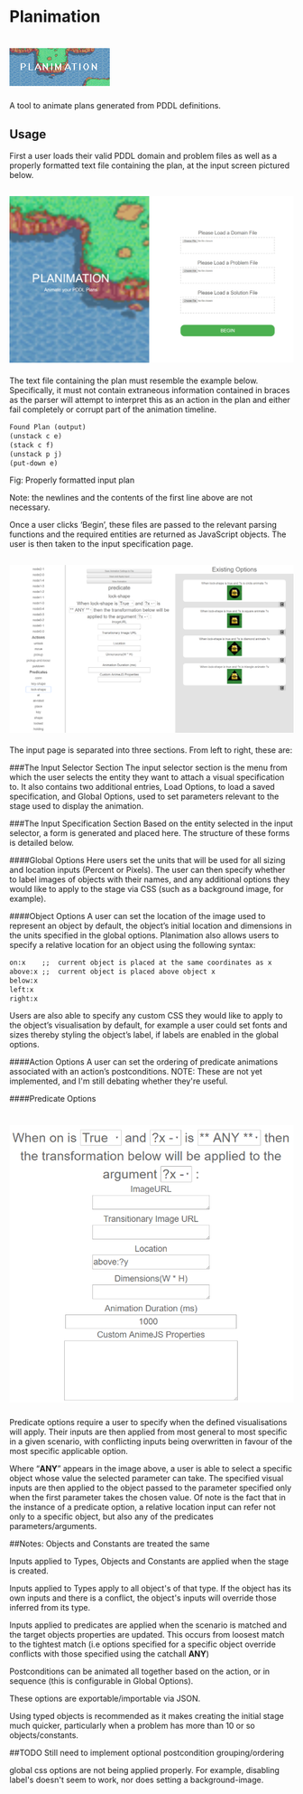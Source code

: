 # Planimation
# ![Planimation](images/logo.gif)

A tool to animate plans generated from PDDL definitions.

## Usage

First a user loads their valid PDDL domain and problem files as well as a properly formatted text file containing the plan, at the input screen pictured below.

## ![LandingPage](images/landingpage.jpg)

The text file containing the plan must resemble the example below. Specifically, it must not contain extraneous information contained in braces as the parser will attempt to interpret this as an action in the plan and either fail completely or corrupt part of the animation timeline.

```
Found Plan (output)
(unstack c e)
(stack c f)
(unstack p j)
(put-down e)
```
Fig: Properly formatted input plan

Note: the newlines and the contents of the first line above are not necessary.

Once a user clicks ‘Begin’, these files are passed to the relevant parsing functions and the required entities are returned as JavaScript objects. The user is then taken to the input specification page.

## ![InputPage](images/inputpage.png)

The input page is separated into three sections. From left to right, these are:

###The Input Selector Section
The input selector section is the menu from which the user selects the entity they want to attach a visual specification to. It also contains two additional entries, Load Options, to load a saved specification, and Global Options, used to set parameters relevant to the stage used to display the animation.

###The Input Specification Section
Based on the entity selected in the input selector, a form is generated and placed here. The structure of these forms is detailed below.

####Global Options
Here users set the units that will be used for all sizing and location inputs (Percent or Pixels). The user can then specify whether to label images of objects with their names, and any additional options they would like to apply to the stage via CSS (such as a background image, for example).

####Object Options
A user can set the location of the image used to represent an object by default, the object’s initial location and dimensions in the units specified in the global options. Planimation also allows users to specify a relative location for an object using the following syntax:

```
on:x    ;;  current object is placed at the same coordinates as x
above:x ;;  current object is placed above object x
below:x
left:x
right:x

```

Users are also able to specify any custom CSS they would like to apply to the object’s visualisation by default, for example a user could set fonts and sizes thereby styling the object’s label, if labels are enabled in the global options.

####Action Options
A user can set the ordering of predicate animations associated with an action’s postconditions. NOTE: These are not yet implemented, and I'm still debating whether they're useful.

####Predicate Options

# ![PredicatePage](images/predicatepage.png)

Predicate options require a user to specify when the defined visualisations will apply. Their inputs are then applied from most general to most specific in a given scenario, with conflicting inputs being overwritten in favour of the most specific applicable option.

Where “**ANY**” appears in the image above, a user is able to select a specific object whose value the selected parameter can take. The specified visual inputs are then applied to the object passed to the parameter specified only when the first parameter takes the chosen value. Of note is the fact that in the instance of a predicate option, a relative location input can refer not only to a specific object, but also any of the predicates parameters/arguments.  

##Notes:
Objects and Constants are treated the same

Inputs applied to Types, Objects and Constants are applied when the stage is created.

Inputs applied to Types apply to all object's of that type. If the object has its
own inputs and there is a conflict, the object's inputs will override those
inferred from its type.

Inputs applied to predicates are applied when the scenario is matched and the
target objects properties are updated. This occurs from loosest match to the
tightest match (i.e options specified for a specific object override conflicts
  with those specified using the catchall **ANY**)

Postconditions can be animated all together based on the action, or in
sequence (this is configurable in Global Options).

These options are exportable/importable via JSON.

Using typed objects is recommended as it makes creating the initial stage much
quicker, particularly when a problem has more than 10 or so objects/constants.

##TODO
Still need to implement optional postcondition grouping/ordering

global css options are not being applied properly. For example,
disabling label's doesn't seem to work, nor does setting a background-image.
